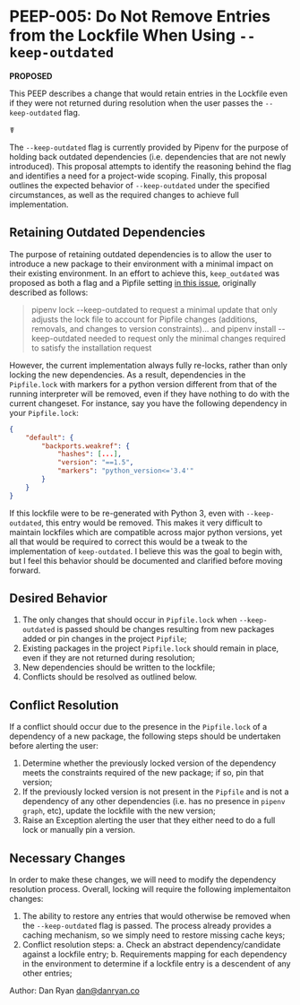 # PEEP-005: Do Not Remove Entries from the Lockfile When Using `--keep-outdated`

**PROPOSED**

This PEEP describes a change that would retain entries in the Lockfile even if they were not returned during resolution when the user passes the `--keep-outdated` flag.

☤

The `--keep-outdated` flag is currently provided by Pipenv for the purpose of holding back outdated dependencies (i.e. dependencies that are not newly introduced).  This proposal attempts to identify the reasoning behind the flag and identifies a need for a project-wide scoping. Finally, this proposal outlines the expected behavior of `--keep-outdated` under the specified circumstances, as well as the required changes to achieve full implementation.

## Retaining Outdated Dependencies

The purpose of retaining outdated dependencies is to allow the user to introduce a new package to their environment with a minimal impact on their existing environment.  In an effort to achieve this, `keep_outdated` was proposed as both a flag and a Pipfile setting [in this issue](https://github.com/pypa/pipenv/issues/1255#issuecomment-354585775), originally described as follows:

> pipenv lock --keep-outdated to request a minimal update that only adjusts the lock file to account for Pipfile changes (additions, removals, and changes to version constraints)... and pipenv install --keep-outdated needed to request only the minimal changes required to satisfy the installation request

However, the current implementation always fully re-locks, rather than only locking the new dependencies. As a result, dependencies in the `Pipfile.lock` with markers for a python version different from that of the running interpreter will be removed, even if they have nothing to do with the current changeset.  For instance, say you have the following dependency in your `Pipfile.lock`:

```json
{
    "default": {
        "backports.weakref": {
            "hashes": [...],
            "version": "==1.5",
            "markers": "python_version<='3.4'"
        }
    }
}
```

If this lockfile were to be re-generated with Python 3, even with `--keep-outdated`, this entry would be removed.  This makes it very difficult to maintain lockfiles which are compatible across major python versions, yet all that would be required to correct this would be a tweak to the implementation of `keep-outdated`.  I believe this was the goal to begin with, but I feel this behavior should be documented and clarified before moving forward.

## Desired Behavior

1. The only changes that should occur in `Pipfile.lock` when `--keep-outdated` is passed should be changes resulting from new packages added or pin changes in the project `Pipfile`;
2. Existing packages in the project `Pipfile.lock` should remain in place, even if they are not returned during resolution;
3. New dependencies should be written to the lockfile;
4. Conflicts should be resolved as outlined below.

## Conflict Resolution

If a conflict should occur due to the presence in the `Pipfile.lock` of a dependency of a new package, the following steps should be undertaken before alerting the user:

1. Determine whether the previously locked version of the dependency meets the constraints required of the new package; if so, pin that version;
2. If the previously locked version is not present in the `Pipfile` and is not a dependency of any other dependencies (i.e. has no presence in `pipenv graph`, etc), update the lockfile with the new version;
3. Raise an Exception alerting the user that they either need to do a full lock or manually pin a version.

## Necessary Changes

In order to make these changes, we will need to modify the dependency resolution process. Overall, locking will require the following implementaiton changes:

1. The ability to restore any entries that would otherwise be removed when the `--keep-outdated` flag is passed.  The process already provides a caching mechanism, so we simply need to restore missing cache keys;
2. Conflict resolution steps:
  a. Check an abstract dependency/candidate against a lockfile entry;
  b. Requirements mapping for each dependency in the environment to determine if a lockfile entry is a descendent of any other entries;


Author: Dan Ryan <dan@danryan.co>
